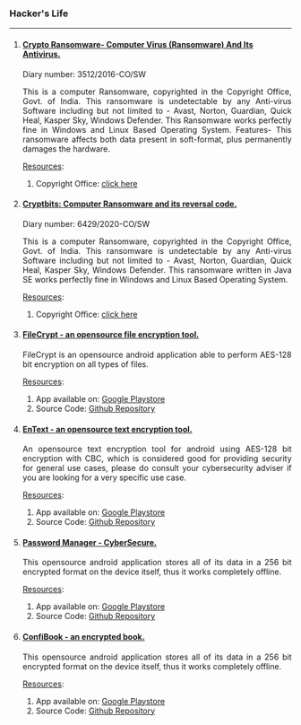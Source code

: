 ### Hacker's Life
---

<ol>
     <li>
     <h4><a href="https://copyright.gov.in/SearchRoc.aspx">Crypto Ransomware- Computer Virus (Ransomware) And Its Antivirus.</a></h4>
     Diary number: 3512/2016-CO/SW
     <p align="justify">
     This is a computer Ransomware, copyrighted in the Copyright Office, Govt. of India. This ransomware is undetectable by any Anti-virus Software including but not limited to - Avast, Norton, Guardian, Quick Heal, Kasper Sky, Windows Defender. This Ransomware works perfectly fine in Windows and Linux Based Operating System. Features- This ransomware affects both data present in soft-format, plus permanently damages the hardware.
     </p>
     <p>
     <u>Resources</u>:
     <br/>
     <ol>
     <li>Copyright Office: <a target="_blank" rel="noopener noreferrer" href="http://copyright.gov.in/SearchRoc.aspx">click here</a></li>
     </ol>
     </p>
     </li>
     <li>
     <h4><a href="https://copyright.gov.in/SearchRoc.aspx">Cryptbits: Computer Ransomware and its reversal code.</a></h4>
      Diary number: 6429/2020-CO/SW
     <p align="justify">
     This is a computer Ransomware, copyrighted in the Copyright Office, Govt. of India. This ransomware is undetectable by any Anti-virus Software including but not limited to - Avast, Norton, Guardian, Quick Heal, Kasper Sky, Windows Defender. This ransomware written in Java SE works perfectly fine in Windows and Linux Based Operating System.
     </p>
     <p>
     <u>Resources</u>:
     <br/>
     <ol>
     <li>Copyright Office: <a target="_blank" rel="noopener noreferrer" href="http://copyright.gov.in/SearchRoc.aspx">click here</a></li>
     </ol>
     </p>
     </li>
     <li>
     <h4><a href="https://github.com/mr-ravin/FileCrypt">FileCrypt - an opensource file encryption tool.</a></h4>
     <p align="justify">
     FileCrypt is an opensource android application able to perform AES-128 bit encryption on all types of files.
     <p>
     <u>Resources</u>:
     <br/>
     <ol>
     <li>App available on: <a href="https://play.google.com/store/apps/details?id=ravin.developer.filecrypt">Google Playstore</a>   </li>
     <li>Source Code: <a href="https://github.com/mr-ravin/FileCrypt">Github Repository</a></li>
     </ol>
     </p>    
     </p>
     </li>
     <li>
     <h4><a href="https://github.com/mr-ravin/EnText">EnText - an opensource text encryption tool.</a></h4>  
     <p align="justify">
     An opensource text encryption tool for android using AES-128 bit encryption with CBC, which is considered good for providing security for general use cases, please do consult your cybersecurity adviser if you are looking for a very specific use case.
     </p>
     <p>
     <u>Resources</u>:
     <br/>
     <ol>
     <li>App available on: <a href="https://play.google.com/store/apps/details?id=ravin.developer.entext">Google Playstore</a></li>
     <li>Source Code: <a href="https://github.com/mr-ravin/entext"> Github Repository</a></li>
     </ol>
     </p>
     </li>
     <li>
     <h4><a href="https://github.com/mr-ravin/PasswordManager-Android-App">Password Manager - CyberSecure.</a></h4>  
     <p align="justify">
     This opensource android application stores all of its data in a 256 bit encrypted format on the device itself, thus it works completely offline.
     </p>
     <p>
     <u>Resources</u>:
     <br/>
     <ol>
     <li>App available on: <a href="https://play.google.com/store/apps/details?id=ravin.developer.passwordmanager">Google Playstore</a> </li>
     <li>Source Code: <a href="https://github.com/mr-ravin/PasswordManager-Android-App"> Github Repository</a></li>
     </ol>
     </p>
     </li>
     <li>
     <h4><a href="https://github.com/mr-ravin/ConfiBook-Android-App">ConfiBook - an encrypted book.</a></h4>
     <p align="justify">
     This opensource android application stores all of its data in a 256 bit encrypted format on the device itself, thus it works completely offline.
     </p>
     <p>
     <u>Resources</u>:
     <br/>
     <ol>
     <li>App available on: <a href="https://play.google.com/store/apps/details?id=ravin.developer.confidentialbook">Google Playstore</a>   </li>
     <li>Source Code: <a href="https://github.com/mr-ravin/ConfiBook-Android-App"> Github Repository</a></li>
     </ol>
     </p>
     </li>
     </ol>
